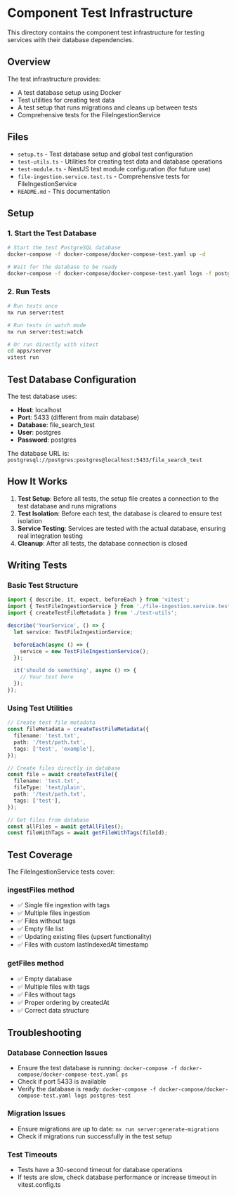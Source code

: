 # Component Test Infrastructure

This directory contains the component test infrastructure for testing services with their database dependencies.

## Overview

The test infrastructure provides:

- A test database setup using Docker
- Test utilities for creating test data
- A test setup that runs migrations and cleans up between tests
- Comprehensive tests for the FileIngestionService

## Files

- `setup.ts` - Test database setup and global test configuration
- `test-utils.ts` - Utilities for creating test data and database operations
- `test-module.ts` - NestJS test module configuration (for future use)
- `file-ingestion.service.test.ts` - Comprehensive tests for FileIngestionService
- `README.md` - This documentation

## Setup

### 1. Start the Test Database

```bash
# Start the test PostgreSQL database
docker-compose -f docker-compose/docker-compose-test.yaml up -d

# Wait for the database to be ready
docker-compose -f docker-compose/docker-compose-test.yaml logs -f postgres-test
```

### 2. Run Tests

```bash
# Run tests once
nx run server:test

# Run tests in watch mode
nx run server:test:watch

# Or run directly with vitest
cd apps/server
vitest run
```

## Test Database Configuration

The test database uses:

- **Host**: localhost
- **Port**: 5433 (different from main database)
- **Database**: file_search_test
- **User**: postgres
- **Password**: postgres

The database URL is: `postgresql://postgres:postgres@localhost:5433/file_search_test`

## How It Works

1. **Test Setup**: Before all tests, the setup file creates a connection to the test database and runs migrations
2. **Test Isolation**: Before each test, the database is cleared to ensure test isolation
3. **Service Testing**: Services are tested with the actual database, ensuring real integration testing
4. **Cleanup**: After all tests, the database connection is closed

## Writing Tests

### Basic Test Structure

```typescript
import { describe, it, expect, beforeEach } from 'vitest';
import { TestFileIngestionService } from './file-ingestion.service.test';
import { createTestFileMetadata } from './test-utils';

describe('YourService', () => {
  let service: TestFileIngestionService;

  beforeEach(async () => {
    service = new TestFileIngestionService();
  });

  it('should do something', async () => {
    // Your test here
  });
});
```

### Using Test Utilities

```typescript
// Create test file metadata
const fileMetadata = createTestFileMetadata({
  filename: 'test.txt',
  path: '/test/path.txt',
  tags: ['test', 'example'],
});

// Create files directly in database
const file = await createTestFile({
  filename: 'test.txt',
  fileType: 'text/plain',
  path: '/test/path.txt',
  tags: ['test'],
});

// Get files from database
const allFiles = await getAllFiles();
const fileWithTags = await getFileWithTags(fileId);
```

## Test Coverage

The FileIngestionService tests cover:

### ingestFiles method

- ✅ Single file ingestion with tags
- ✅ Multiple files ingestion
- ✅ Files without tags
- ✅ Empty file list
- ✅ Updating existing files (upsert functionality)
- ✅ Files with custom lastIndexedAt timestamp

### getFiles method

- ✅ Empty database
- ✅ Multiple files with tags
- ✅ Files without tags
- ✅ Proper ordering by createdAt
- ✅ Correct data structure

## Troubleshooting

### Database Connection Issues

- Ensure the test database is running: `docker-compose -f docker-compose/docker-compose-test.yaml ps`
- Check if port 5433 is available
- Verify the database is ready: `docker-compose -f docker-compose/docker-compose-test.yaml logs postgres-test`

### Migration Issues

- Ensure migrations are up to date: `nx run server:generate-migrations`
- Check if migrations run successfully in the test setup

### Test Timeouts

- Tests have a 30-second timeout for database operations
- If tests are slow, check database performance or increase timeout in vitest.config.ts
